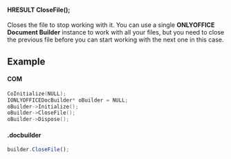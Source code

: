 #### HRESULT CloseFile();

Closes the file to stop working with it. You can use a single **ONLYOFFICE Document Builder** instance to work with all your files, but you need to close the previous file before you can start working with the next one in this case.

## Example

#### COM

```c++
CoInitialize(NULL);
IONLYOFFICEDocBuilder* oBuilder = NULL;
oBuilder->Initialize();
oBuilder->CloseFile();
oBuilder->Dispose();
```

#### .docbuilder

```js
builder.CloseFile();
```
